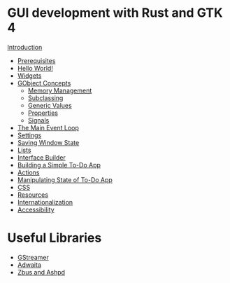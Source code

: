 # GUI development with Rust and GTK 4

[Introduction](introduction.md)
- [Prerequisites](prerequisites.md)
- [Hello World!](hello_world.md)
- [Widgets](widgets.md)
- [GObject Concepts](gobject_concepts.md)
    - [Memory Management](gobject_memory_management.md)
    - [Subclassing](gobject_subclassing.md)
    - [Generic Values](gobject_values.md)
    - [Properties](gobject_properties.md)
    - [Signals](gobject_signals.md)
- [The Main Event Loop](main_event_loop.md)
- [Settings](settings.md)
- [Saving Window State](saving_window_state.md)
- [Lists](lists.md)
- [Interface Builder](interface_builder.md)
- [Building a Simple To-Do App](todo_app_1.md)
- [Actions](actions.md)
- [Manipulating State of To-Do App]()
- [CSS]()
- [Resources]()
- [Internationalization]()
- [Accessibility]()

# Useful Libraries

- [GStreamer]()
- [Adwaita]()
- [Zbus and Ashpd]()

